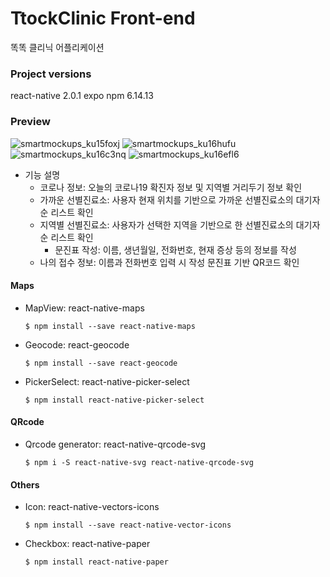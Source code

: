 # TtockClinic Front-end
똑똑 클리닉 어플리케이션

### Project versions
react-native 2.0.1
expo
npm 6.14.13

### Preview
![smartmockups_ku15foxj](https://user-images.githubusercontent.com/68368633/134806101-a3ed8191-383a-4604-86e7-5c59270233da.jpg)
![smartmockups_ku16hufu](https://user-images.githubusercontent.com/68368633/134807356-372ca5cc-98ed-464d-8b08-028763d12731.jpg)
![smartmockups_ku16c3nq](https://user-images.githubusercontent.com/68368633/134807391-e3eaa51c-500d-45b8-a71a-0cc261f89e66.jpg)
![smartmockups_ku16efl6](https://user-images.githubusercontent.com/68368633/134807374-ebdc1afc-d0cc-4711-a476-35830076ea86.jpg)
- 기능 설명
  - 코로나 정보: 오늘의 코로나19 확진자 정보 및 지역별 거리두기 정보 확인
  - 가까운 선별진료소: 사용자 현재 위치를 기반으로 가까운 선별진료소의 대기자 순 리스트 확인
  - 지역별 선별진료소: 사용자가 선택한 지역을 기반으로 한 선별진료소의 대기자 순 리스트 확인
    - 문진표 작성: 이름, 생년월일, 전화번호, 현재 증상 등의 정보를 작성
  - 나의 접수 정보: 이름과 전화번호 입력 시 작성 문진표 기반 QR코드 확인 

#### Maps
- MapView: react-native-maps
  ```
  $ npm install --save react-native-maps
  ```
- Geocode: react-geocode
  ```
  $ npm install --save react-geocode
  ```
- PickerSelect: react-native-picker-select
  ```
  $ npm install react-native-picker-select
  ```

#### QRcode
- Qrcode generator: react-native-qrcode-svg
  ```
  $ npm i -S react-native-svg react-native-qrcode-svg
  ```

#### Others
- Icon: react-native-vectors-icons
  ```
  $ npm install --save react-native-vector-icons
  ```
- Checkbox: react-native-paper
  ```
  $ npm install react-native-paper
  ```

